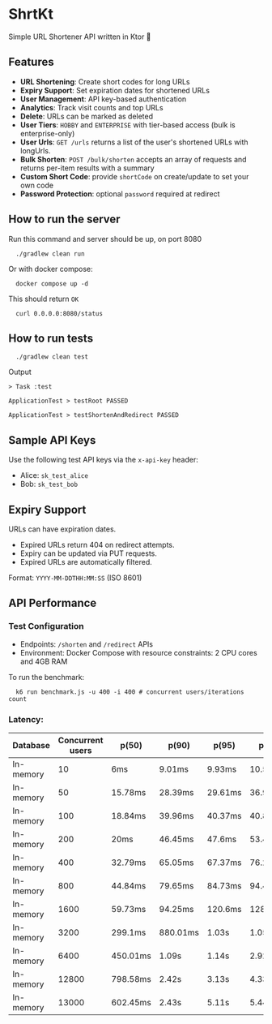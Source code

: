 # ShrtKt

Simple URL Shortener API written in Ktor 🚀

## Features

- **URL Shortening**: Create short codes for long URLs
- **Expiry Support**: Set expiration dates for shortened URLs
- **User Management**: API key-based authentication
- **Analytics**: Track visit counts and top URLs
- **Delete**: URLs can be marked as deleted
- **User Tiers**: `HOBBY` and `ENTERPRISE` with tier-based access (bulk is enterprise-only)
- **User Urls**: `GET /urls` returns a list of the user's shortened URLs with longUrls.
- **Bulk Shorten**: `POST /bulk/shorten` accepts an array of requests and returns per-item results with a summary
- **Custom Short Code**: provide `shortCode` on create/update to set your own code
- **Password Protection**: optional `password` required at redirect

## How to run the server

Run this command and server should be up, on port 8080

```shell
  ./gradlew clean run
```

Or with docker compose:

```shell
  docker compose up -d
```

This should return `OK`

```shell
  curl 0.0.0.0:8080/status
```

## How to run tests

```shell
  ./gradlew clean test
```

Output

```text
> Task :test

ApplicationTest > testRoot PASSED

ApplicationTest > testShortenAndRedirect PASSED
```

## Sample API Keys
Use the following test API keys via the `x-api-key` header:

- Alice: `sk_test_alice`
- Bob: `sk_test_bob`

## Expiry Support

URLs can have expiration dates.

- Expired URLs return 404 on redirect attempts.
- Expiry can be updated via PUT requests.
- Expired URLs are automatically filtered.

Format: `YYYY-MM-DDTHH:MM:SS` (ISO 8601)

## API Performance

### Test Configuration

- Endpoints: `/shorten` and `/redirect` APIs
- Environment: Docker Compose with resource constraints: 2 CPU cores and 4GB RAM

To run the benchmark:

```shell 
  k6 run benchmark.js -u 400 -i 400 # concurrent users/iterations count
```

### Latency:

| Database  | Concurrent users | p(50)    | p(90)    | p(95)   | p(99)    | failure % |
|-----------|------------------|----------|----------|---------|----------|-----------|  
| In-memory | 10               | 6ms      | 9.01ms   | 9.93ms  | 10.51ms  | 0%        |
| In-memory | 50               | 15.78ms  | 28.39ms  | 29.61ms | 36.99ms  | 0%        |
| In-memory | 100              | 18.84ms  | 39.96ms  | 40.37ms | 40.89ms  | 0%        |
| In-memory | 200              | 20ms     | 46.45ms  | 47.6ms  | 53.47ms  | 0%        |
| In-memory | 400              | 32.79ms  | 65.05ms  | 67.37ms | 76.23ms  | 0%        |
| In-memory | 800              | 44.84ms  | 79.65ms  | 84.73ms | 94.47ms  | 0%        |
| In-memory | 1600             | 59.73ms  | 94.25ms  | 120.6ms | 128.97ms | 0%        |
| In-memory | 3200             | 299.1ms  | 880.01ms | 1.03s   | 1.05s    | 0%        |
| In-memory | 6400             | 450.01ms | 1.09s    | 1.14s   | 2.92s    | 0%        |
| In-memory | 12800            | 798.58ms | 2.42s    | 3.13s   | 4.33s    | 0%        |
| In-memory | 13000            | 602.45ms | 2.43s    | 5.11s   | 5.44s    | 0.05%     |
